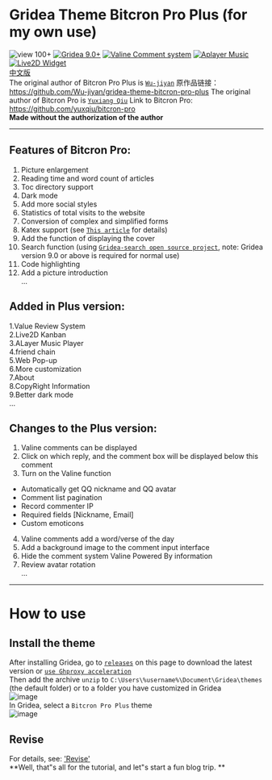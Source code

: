 ﻿# Gridea Theme Bitcron Pro Plus (for my own use)
![view 100+](https://img.shields.io/badge/view-100+-green.svg)
[![ Gridea 9.0+ ](https://img.shields.io/badge/Gridea-9.0+-yellow.svg)](https://gridea.dev "Gridea")
[![Valine Comment system](https://img.shields.io/badge/Valine-Comment%20system-blue.svg)](https://valine.js.org/ "Valine")
[![Aplayer Music](https://img.shields.io/badge/Aplayer-Music-lightyellow.svg)](https://aplayer.js.org/ "Aplayer")
[![Live2D Widget](https://img.shields.io/badge/Live2D-Widget-orange.svg)](https://github.com/stevenjoezhang/live2d-widget "Live2D-widget")
<br>
[中文版](./README.md)<br>
The original author of Bitcron Pro Plus is [ `Wu-jiyan`](https://github.com/Wu-jiyan) 原作品链接：<https://github.com/Wu-jiyan/gridea-theme-bitcron-pro-plus>
The original author of Bitcron Pro is [ `Yuxiang Qiu`](https://github.com/yuxqiu) Link to Bitcron Pro: <https://github.com/yuxqiu/bitcron-pro>
<br>
**Made without the authorization of the author**
<br>
***
## Features of Bitcron Pro:
1. Picture enlargement<br>
2. Reading time and word count of articles<br>
3. Toc directory support<br>
4. Dark mode<br>
5. Add more social styles<br>
6. Statistics of total visits to the website<br>
7. Conversion of complex and simplified forms<br>
8. Katex support (see [`This article`](https://blog.blinkstar.cn/post/katex/) for details)<br>
9. Add the function of displaying the cover<br>
10. Search function (using [ `Gridea-search open source project`](https://github.com/tangkaichuan/gridea-search), note: Gridea version 9.0 or above is required for normal use)<br>
11. Code highlighting<br>
12. Add a picture introduction<br>
...
## Added in Plus version:
1.Value Review System<br>
2.Live2D Kanban<br>
3.ALayer Music Player<br>
4.friend chain<br>
5.Web Pop-up<br>
6.More customization<br>
7.About<br>
8.CopyRight Information<br>
9.Better dark mode<br>
...
## Changes to the Plus version:
1. Valine comments can be displayed<br>
2. Click on which reply, and the comment box will be displayed below this comment<br>
3. Turn on the Valine function<br>

- Automatically get QQ nickname and QQ avatar
- Comment list pagination
- Record commenter IP
- Required fields [Nickname, Email]
- Custom emoticons

4. Valine comments add a word/verse of the day<br>
5. Add a background image to the comment input interface<br>
6. Hide the comment system Valine Powered By information<br>
7. Review avatar rotation<br>
...
***
# How to use
## Install the theme
After installing Gridea, go to [ `releases`](https://github.com/Wu-jiyan/gridea-theme-bitcron-pro-plus/releases) on this page to download the latest version or [ `use Ghproxy acceleration`](https://ghproxy.com/https://github.com/Wu-jiyan/gridea-theme-bitcron-pro-plus/releases/)
<br>
Then add the archive `unzip` to `C:\Users\%username%\Document\Gridea\themes` (the default folder) or to a folder you have customized in Gridea<br>
![image](https://user-images.githubusercontent.com/107091865/197385637-e653b39d-e2fd-45eb-b4ef-85b9742cea94.png)
<br>
In Gridea, select a `Bitcron Pro Plus` theme<br>
![image](https://user-images.githubusercontent.com/107091865/197385664-33f517d7-0995-4443-84b8-edf454f33d4c.png)

## Revise
For details, see: ['Revise'](https://xiaxi626.github.io/post/bitcron-pro-plus-zhu-ti-xiu-gai-zi-yong)<br>
**Well, that"s all for the tutorial, and let"s start a fun blog trip. **
